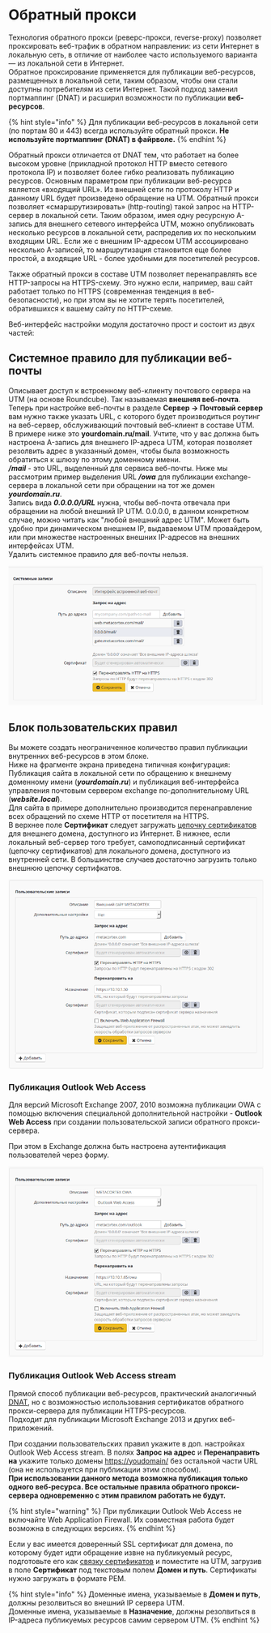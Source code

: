 # Обратный прокси

Технология обратного прокси \(реверс-прокси, reverse-proxy\) позволяет проксировать веб-трафик в обратном направлении: из сети Интернет в локальную сеть, в отличие от наиболее часто используемого варианта — из локальной сети в Интернет.  
Обратное проксирование применяется для публикации веб-ресурсов, размещенных в локальной сети, таким образом, чтобы они стали доступны потребителям из сети Интернет. Такой подход заменил портмаппинг \(DNAT\) и расширил возможности по публикации **веб-ресурсов**.

{% hint style="info" %}
Для публикации веб-ресурсов в локальной сети \(по портам 80 и 443\) всегда используйте обратный прокси. **Не используйте портмаппинг \(DNAT\) в файрволе.**
{% endhint %}

Обратный прокси отличается от DNAT тем, что работает на более высоком уровне \(прикладной протокол HTTP вместо сетевого протокола IP\) и позволяет более гибко реализовать публикацию ресурсов. Основным параметром при публикации веб-ресурса является «входящий URL». Из внешней сети по протоколу HTTP и данному URL будет произведено обращение на UTM. Обратный прокси позволяет «смаршрутизировать» \(http-routing\) такой запрос на HTTP-сервер в локальной сети. Таким образом, имея одну ресурсную A-запись для внешнего сетевого интерфейса UTM, можно опубликовать несколько ресурсов в локальной сети, распределив их по нескольким входящим URL. Если же с внешним IP-адресом UTM ассоциировано несколько A-записей, то маршрутизация становится еще более простой, а входящие URL - более удобными для посетителей ресурсов.

Также обратный прокси в составе UTM позволяет перенаправлять все HTTP-запросы на HTTPS-схему. Это нужно если, например, ваш сайт работает только по HTTPS \(современная тенденция в веб-безопасности\), но при этом вы не хотите терять посетителей, обратившихся к вашему сайту по HTTP-схеме.

Веб-интерфейс настройки модуля достаточно прост и состоит из двух частей:

## Системное правило для публикации веб-почты

Описывает доступ к встроенному веб-клиенту почтового сервера на UTM \(на основе Roundcube\). Так называемая **внешняя веб-почта**. Теперь при настройке веб-почты в разделе **Сервер -&gt; Почтовый сервер** вам нужно также указать URL, с которого будет производиться роутинг на веб-сервер, обслуживающий почтовый веб-клиент в составе UTM.  
В примере ниже это **yourdomain.ru/mail**. Учтите, что у вас должна быть настроена A-запись для внешнего IP-адреса UTM, которая позволяет резолвить адрес в указанный домен, чтобы была возможность обратиться к шлюзу по этому доменному имени.  
_**/mail**_ - это URL, выделенный для сервиса веб-почты. Ниже мы рассмотрим пример выделения URL _**/owa**_ для публикации exchange-сервера в локальной сети при обращении на тот же домен _**yourdomain.ru**_.  
Запись вида _**0.0.0.0/URL**_ нужна, чтобы веб-почта отвечала при обращении на любой внешний IP UTM. 0.0.0.0, в данном конкретном случае, можно читать как "любой внешний адрес UTM". Может быть удобно при динамическом внешнем IP, выдаваемом UTM провайдером, или при множестве настроенных внешних IP-адресов на внешних интерфейсах UTM.  
Удалить системное правило для веб-почты нельзя.

![](../../.gitbook/assets/6586619.png)

## Блок пользовательских правил

Вы можете создать неограниченное количество правил публикации внутренних веб-ресурсов в этом блоке.  
Ниже на фрагменте экрана приведена типичная конфигурация: Публикация сайта в локальной сети по обращению к внешнему доменному имени \(_**yourdomain.ru**_\) и публикация веб-интерфейса управления почтовым сервером exchange по-дополнительному URL \(_**website.local**_\).  
Для сайта в примере дополнительно производится перенаправление всех обращений по схеме HTTP от посетителя на HTTPS.  
В верхнее поле **Сертификат** следует загружать [цепочку сертификатов](../../populyarnye_recepty/ustanovka_doverennogo_ssl_sertifikata_na_server.md) для внешнего домена, доступного из Интернет. В нижнее, если локальный веб-сервер того требует, самоподписанный сертификат \(цепочку сертификатов\) для локального домена, доступного из внутренней сети. В большинстве случаев достаточно загрузить только внешнюю цепочку сертифкатов.

![](../../.gitbook/assets/6586621.png)

### Публикация Outlook Web Access

Для версий Microsoft Exchange 2007, 2010 возможна публикации OWA с помощью включения специальной дополнительной настройки - **Outlook Web Access** при создании пользовательской записи обратного прокси-сервера.

При этом в Exchange должна быть настроена аутентификация пользователей через форму.

![](../../.gitbook/assets/6586622.png)

### Публикация Outlook Web Access stream

Прямой способ публикации веб-ресурсов, практический аналогичный [DNAT](../../publishing-resources/portmapping_probros_portov_dnat_.md), но с возможностью использования сертификатов обратного прокси-сервера для публикации HTTPS-ресурсов.  
Подходит для публикации Microsoft Exchange 2013 и других веб-приложений.

При создании пользовательских правил укажите в доп. настройках Outlook Web Access stream. В полях **Запрос на адрес** и **Перенаправить на** укажите только домены [https://youdomain/](https://youdomain/) без остальной части URL \(она не используется при публикации этим способом\).  
**При использовании данного метода возможна публикация только одного веб-ресурса. Все остальные правила обратного прокси-сервера одновременно с этим правилом работать не будут.**

{% hint style="warning" %}
При публикации Outlook Web Access не включайте Web Application Firewall. Их совместная работа будет возможна в следующих версиях.
{% endhint %}

Если у вас имеется доверенный SSL сертификат для домена, по которому будет идти обращение извне на публикуемый ресурс, подготовьте его как [связку сертификатов](../../populyarnye_recepty/ustanovka_doverennogo_ssl_sertifikata_na_server.md) и поместите на UTM, загрузив в поле **Сертификат** под текстовым полем **Домен и путь**. Сертификаты нужно загружать в формате PEM.

{% hint style="info" %}
Доменные имена, указываемые в **Домен и путь**, должны резолвиться во внешний IP сервера UTM.   
Доменные имена, указываемые в **Назначение**, должны резолвиться в IP-адреса публикуемых ресурсов самим сервером UTM.
{% endhint %}


